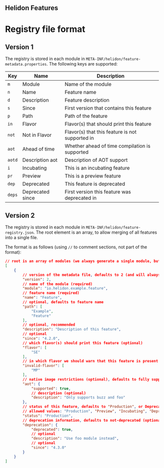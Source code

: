 Helidon Features
-----

# Registry file format

## Version 1

The registry is stored in each module in `META-INF/helidon/feature-metadata.properties`.
The following keys are supported:

| Key    | Name             | Description                                     |
|--------|------------------|-------------------------------------------------|
| `m`    | Module           | Name of the module                              |
| `n`    | Name             | Feature name                                    |
| `d`    | Description      | Feature description                             |
| `s`    | Since            | First version that contains this feature        |
| `p`    | Path             | Path of the feature                             |
| `in`   | Flavor           | Flavor(s) that should print this feature        |
| `not`  | Not in Flavor    | Flavor(s) that this feature is not supported in |
| `aot`  | Ahead of time    | Whether ahead of time compilation is supported  |
| `aotd` | Description aot  | Description of AOT support                      |
| `i`    | Incubating       | This is an incubating feature                   |
| `pr`   | Preview          | This is a preview feature                       |
| `dep`  | Deprecated       | This feature is deprecated                      |
| `deps` | Deprecated since | First version this feature was deprecated in    |

## Version 2

The registry is stored in each module in `META-INF/helidon/feature-registry.json`.
The root element is an array, to allow merging of all features into a single file.

The format is as follows (using `//` to comment sections, not part of the format):

```json
// root is an array of modules (we always generate a single module, but this allows a combined array, i.e. when using shading
[
    {
        // version of the metadata file, defaults to 2 (and will always default to 2)
        "version": 2,
        // name of the module (required)
        "module": "io.helidon.example.feature",
        // feature name (required)
        "name": "Feature",
        // optional, defaults to feature name  
        "path": [
            "Example",
            "Feature"
        ],
        // optional, recommended  
        "description": "Description of this feature",
        // optional  
        "since": "4.2.0",
        // which flavor(s) should print this feature (optional)  
        "flavor": [
            "SE"
        ],
        // in which flavor we should warn that this feature is present on classpath (optional)   
        "invalid-flavor": [
            "MP"
        ],
        // native image restrictions (optional), defaults to fully supported 
        "aot": {
            "supported": true,
            // description (optional)
            "description": "Only supports buzz and foo"
        },
        // status of this feature, defaults to "Production", or Deprecated if deprecation is set (optional)
        // allowed values: "Production", "Preview", "Incubating", "Deprecated"
        "status": "Production",
        // deprecation information, defaults to not-deprecated (optional)
        "deprecation": {
            "deprecated": true,
            // optional
            "description": "Use foo module instead",
            // optional
            "since": "4.3.0"
        }
    }
]
```
